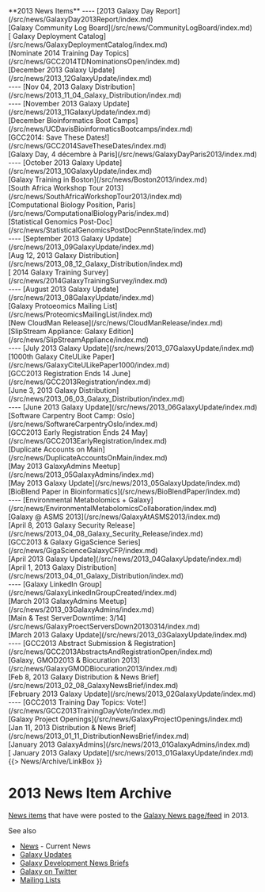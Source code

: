 <div class='linkbox'>
**2013 News Items**
----
[2013 Galaxy Day Report](/src/news/GalaxyDay2013Report/index.md)<br />
[Galaxy Community Log Board](/src/news/CommunityLogBoard/index.md)<br />
[ Galaxy Deployment Catalog](/src/news/GalaxyDeploymentCatalog/index.md)<br />
[Nominate 2014 Training Day Topics](/src/news/GCC2014TDNominationsOpen/index.md)<br />
[December 2013 Galaxy Update](/src/news/2013_12GalaxyUpdate/index.md)<br />
----
[Nov 04, 2013 Galaxy Distribution](/src/news/2013_11_04_Galaxy_Distribution/index.md)<br />
----
[November 2013 Galaxy Update](/src/news/2013_11GalaxyUpdate/index.md)<br />
[December Bioinformatics Boot Camps](/src/news/UCDavisBioinformaticsBootcamps/index.md)<br />
[GCC2014: Save These Dates!](/src/news/GCC2014SaveTheseDates/index.md)<br />
[Galaxy Day, 4 décembre à Paris](/src/news/GalaxyDayParis2013/index.md)<br />
----
[October 2013 Galaxy Update](/src/news/2013_10GalaxyUpdate/index.md)<br />
[Galaxy Training in Boston](/src/news/Boston2013/index.md)<br />
[South Africa Workshop Tour 2013](/src/news/SouthAfricaWorkshopTour2013/index.md)<br />
[Computational Biology Position, Paris](/src/news/ComputationalBiologyParis/index.md)<br />
[Statistical Genomics Post-Doc](/src/news/StatisticalGenomicsPostDocPennState/index.md)<br />
----
[September 2013 Galaxy Update](/src/news/2013_09GalaxyUpdate/index.md)<br />
[Aug 12, 2013 Galaxy Distribution](/src/news/2013_08_12_Galaxy_Distribution/index.md)<br />
[ 2014 Galaxy Training Survey](/src/news/2014GalaxyTrainingSurvey/index.md)<br />
----
[August 2013 Galaxy Update](/src/news/2013_08GalaxyUpdate/index.md)<br />
[Galaxy Protoeomics Mailing List](/src/news/ProteomicsMailingList/index.md)<br />
[New CloudMan Release](/src/news/CloudManRelease/index.md)<br />
[SlipStream Appliance: Galaxy Edition](/src/news/SlipStreamAppliance/index.md)<br />
----
[July 2013 Galaxy Update](/src/news/2013_07GalaxyUpdate/index.md)<br />
[1000th Galaxy CiteULike Paper](/src/news/GalaxyCiteULikePaper1000/index.md)<br />
[GCC2013 Registration Ends 14 June](/src/news/GCC2013Registration/index.md)<br />
[June 3, 2013 Galaxy Distribution](/src/news/2013_06_03_Galaxy_Distribution/index.md)<br />
----
[June 2013 Galaxy Update](/src/news/2013_06GalaxyUpdate/index.md)<br />
[Software Carpentry Boot Camp: Oslo](/src/news/SoftwareCarpentryOslo/index.md)<br />
[GCC2013 Early Registration Ends 24 May](/src/news/GCC2013EarlyRegistration/index.md)<br />
[Duplicate Accounts on Main](/src/news/DuplicateAccountsOnMain/index.md)<br />
[May 2013 GalaxyAdmins Meetup](/src/news/2013_05GalaxyAdmins/index.md)<br />
[May 2013 Galaxy Update](/src/news/2013_05GalaxyUpdate/index.md)<br />
[BioBlend Paper in Bioinformatics](/src/news/BioBlendPaper/index.md)<br />
----
[Environmental Metabolomics + Galaxy](/src/news/EnvironmentalMetabolomicsCollaboration/index.md)<br />
[Galaxy @ ASMS 2013](/src/news/GalaxyAtASMS2013/index.md)<br />
[April 8, 2013 Galaxy Security Release](/src/news/2013_04_08_Galaxy_Security_Release/index.md)<br />
[GCC2013 & Galaxy GigaScience Series](/src/news/GigaScienceGalaxyCFP/index.md)<br />
[April 2013 Galaxy Update](/src/news/2013_04GalaxyUpdate/index.md)<br />
[April 1, 2013 Galaxy Distribution](/src/news/2013_04_01_Galaxy_Distribution/index.md)<br />
----
[Galaxy LinkedIn Group](/src/news/GalaxyLinkedInGroupCreated/index.md)<br />
[March 2013 GalaxyAdmins Meetup](/src/news/2013_03GalaxyAdmins/index.md)<br />
[Main & Test ServerDowntime: 3/14](/src/news/GalaxyProectServersDown20130314/index.md)<br />
[March 2013 Galaxy Update](/src/news/2013_03GalaxyUpdate/index.md)<br />
----
[GCC2013 Abstract Submission & Registration](/src/news/GCC2013AbstractsAndRegistrationOpen/index.md)<br />
[Galaxy, GMOD2013 & Biocuration 2013](/src/news/GalaxyGMODBiocuration2013/index.md)<br />
[Feb 8, 2013 Galaxy Distribution & News Brief](/src/news/2013_02_08_GalaxyNewsBrief/index.md)<br />
[February 2013 Galaxy Update](/src/news/2013_02GalaxyUpdate/index.md)<br />
----
[GCC2013 Training Day Topics: Vote!](/src/news/GCC2013TrainingDayVote/index.md)<br />
[Galaxy Project Openings](/src/news/GalaxyProjectOpenings/index.md)<br />
[Jan 11, 2013 Distribution & News Brief](/src/news/2013_01_11_DistributionNewsBrief/index.md)<br />
[January 2013 GalaxyAdmins](/src/news/2013_01GalaxyAdmins/index.md)<br />
[ January 2013 Galaxy Update](/src/news/2013_01GalaxyUpdate/index.md)<br />
</div>
{{> News/Archive/LinkBox }}

# 2013 News Item Archive

[News items](/src/news/index.md) that have were posted to the [Galaxy News page/feed](/src/news/index.md) in 2013.

See also 
* [News](/src/news/index.md) - Current News
* [Galaxy Updates](/src/GalaxyUpdates/index.md)
* [Galaxy Development News Briefs](/src/DevNewsBriefs/index.md)
* [Galaxy on Twitter](/src/GalaxyOnTwitter/index.md)
* [Mailing Lists](/src/MailingLists/index.md)

<div class='newsItemList'>
 

